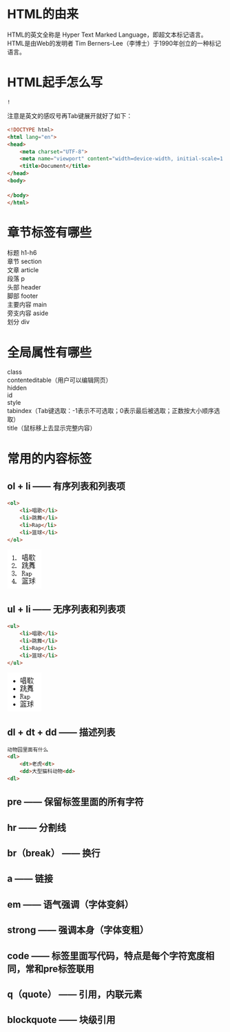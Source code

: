 # HTML的由来

HTML的英文全称是 Hyper Text Marked Language，即超文本标记语言。  
HTML是由Web的发明者 Tim Berners-Lee（李博士）于1990年创立的一种标记语言。

# HTML起手怎么写

    !

注意是英文的感叹号再Tab键展开就好了如下：
~~~HTML
<!DOCTYPE html>
<html lang="en">
<head>
    <meta charset="UTF-8">
    <meta name="viewport" content="width=device-width, initial-scale=1.0">
    <title>Document</title>
</head>
<body>
    
</body>
</html>
~~~

# 章节标签有哪些

标题 h1-h6  
章节 section  
文章 article  
段落 p  
头部 header  
脚部 footer  
主要内容 main  
旁支内容 aside  
划分 div  

# 全局属性有哪些

class  
contenteditable（用户可以编辑网页）  
hidden  
id  
style  
tabindex（Tab键选取：-1表示不可选取；0表示最后被选取；正数按大小顺序选取）  
title（鼠标移上去显示完整内容）  

# 常用的内容标签

## ol + li —— 有序列表和列表项  
~~~HTML
<ol>
    <li>唱歌</li>
    <li>跳舞</li>
    <li>Rap</li>
    <li>篮球</li>
</ol>
~~~
![有序列表页面展示](./images/ol.png)

## ul + li —— 无序列表和列表项  
~~~HTML
<ul>
    <li>唱歌</li>
    <li>跳舞</li>
    <li>Rap</li>
    <li>篮球</li>
</ul>
~~~
![无序列表页面展示](./images/ul.png)

## dl + dt + dd —— 描述列表
~~~HTML
动物园里面有什么
<dl>
    <dt>老虎<dt>
    <dd>大型猫科动物<dd>
<dl>
~~~

## pre —— 保留标签里面的所有字符
## hr —— 分割线
## br（break） —— 换行
## a —— 链接
## em —— 语气强调（字体变斜）
## strong —— 强调本身（字体变粗）
## code —— 标签里面写代码，特点是每个字符宽度相同，常和pre标签联用
## q（quote） —— 引用，内联元素
## blockquote —— 块级引用

